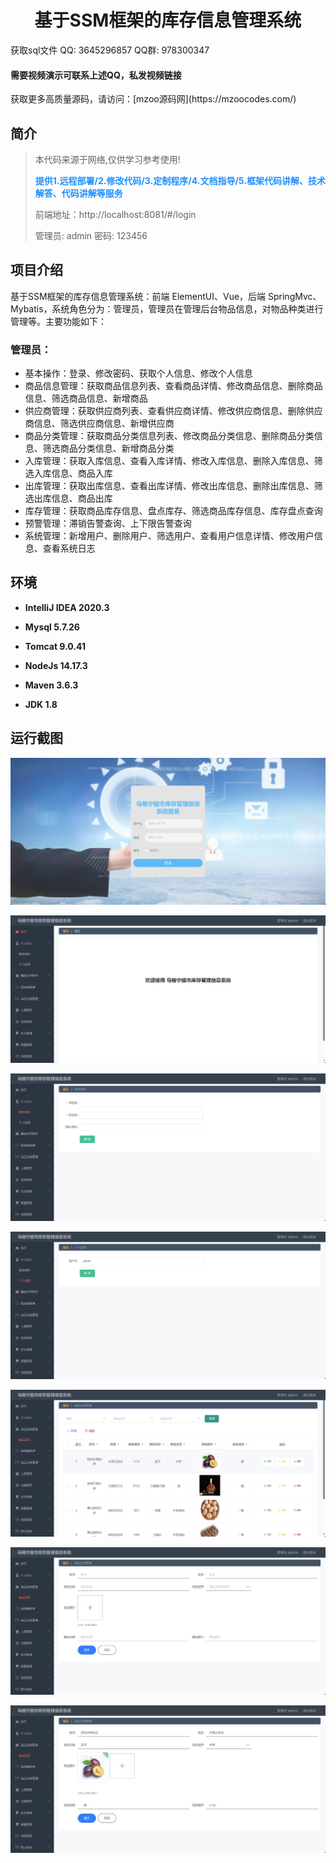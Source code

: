 <p><h1 align="center">基于SSM框架的库存信息管理系统</h1></p>

<p> 获取sql文件 QQ: 3645296857 QQ群: 978300347 </p>
<h4> 需要视频演示可联系上述QQ，私发视频链接 </h4>
<p> 获取更多高质量源码，请访问：[mzoo源码网](https://mzoocodes.com/)</p>

## 简介

> 本代码来源于网络,仅供学习参考使用!
>
> <b style="color: dodgerblue"> 提供1.远程部署/2.修改代码/3.定制程序/4.文档指导/5.框架代码讲解、技术解答、代码讲解等服务 </b>
>
> 前端地址：http://localhost:8081/#/login
>
> 管理员: admin 密码: 123456

## 项目介绍

基于SSM框架的库存信息管理系统：前端 ElementUI、Vue，后端 SpringMvc、Mybatis，系统角色分为：管理员，管理员在管理后台物品信息，对物品种类进行管理等。主要功能如下：

### 管理员：

- 基本操作：登录、修改密码、获取个人信息、修改个人信息
- 商品信息管理：获取商品信息列表、查看商品详情、修改商品信息、删除商品信息、筛选商品信息、新增商品
- 供应商管理：获取供应商列表、查看供应商详情、修改供应商信息、删除供应商信息、筛选供应商信息、新增供应商
- 商品分类管理：获取商品分类信息列表、修改商品分类信息、删除商品分类信息、筛选商品分类信息、新增商品分类
- 入库管理：获取入库信息、查看入库详情、修改入库信息、删除入库信息、筛选入库信息、商品入库
- 出库管理：获取出库信息、查看出库详情、修改出库信息、删除出库信息、筛选出库信息、商品出库
- 库存管理：获取商品库存信息、盘点库存、筛选商品库存信息、库存盘点查询
- 预警管理：滞销告警查询、上下限告警查询
- 系统管理：新增用户、删除用户、筛选用户、查看用户信息详情、修改用户信息、查看系统日志

## 环境

- <b>IntelliJ IDEA 2020.3</b>

- <b>Mysql 5.7.26</b>

- <b>Tomcat 9.0.41</b>

- <b>NodeJs 14.17.3</b>

- <b>Maven 3.6.3</b>

- <b>JDK 1.8</b>


## 运行截图
![](screenshot/1.png)

![](screenshot/2.png)

![](screenshot/3.png)

![](screenshot/4.png)

![](screenshot/5.png)

![](screenshot/6.png)

![](screenshot/7.png)


